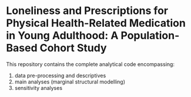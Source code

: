 # Loneliness and Prescriptions for Physical Health-Related Medication in Young Adulthood: A Population-Based Cohort Study

This repository contains the complete analytical code encompassing:
1. data pre-processing and descriptives
2. main analyses (marginal structural modelling)
3. sensitivity analyses
